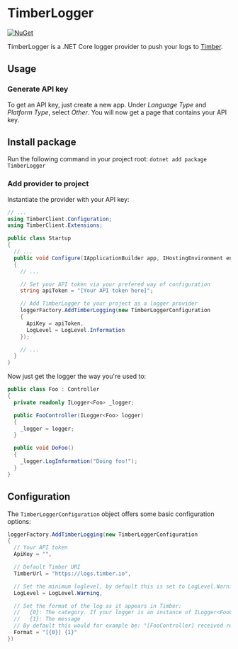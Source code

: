 # TimberLogger
[![NuGet](https://img.shields.io/nuget/v/TimberLogger.svg)](https://www.nuget.org/packages/TimberLogger/)

TimberLogger is a .NET Core logger provider to push your logs to [Timber](https://timber.io).

## Usage
### Generate API key
To get an API key, just create a new app. Under *Language Type* and *Platform Type*, select _Other_. You will now get a page that contains your API key.

## Install package
Run the following command in your project root: `dotnet add package TimberLogger`

### Add provider to project
Instantiate the provider with your API key:

```csharp
// ...
using TimberClient.Configuration;
using TimberClient.Extensions;

public class Startup
{
  // ...
  public void Configure(IApplicationBuilder app, IHostingEnvironment env, ILoggerFactory loggerFactory)
  {
    // ...

    // Set your API token via your prefered way of configuration
    string apiToken = "[Your API token here]";

    // Add TimberLogger to your project as a logger provider
    loggerFactory.AddTimberLogging(new TimberLoggerConfiguration
    {
      ApiKey = apiToken,
      LogLevel = LogLevel.Information
    });

    // ...
  }
}
```

Now just get the logger the way you're used to:

```csharp
public class Foo : Controller
{
  private readonly ILogger<Foo> _logger;

  public FooController(ILogger<Foo> logger)
  {
    _logger = logger;
  }

  public void DoFoo()
  {
    _logger.LogInformation("Doing foo!");
  }
}
```

## Configuration
The `TimberLoggerConfiguration` object offers some basic configuration options:

```csharp
loggerFactory.AddTimberLogging(new TimberLoggerConfiguration
{
  // Your API token
  ApiKey = "", 

  // Default Timber URI
  TimberUrl = "https://logs.timber.io", 

  // Set the minimum loglevel, by default this is set to LogLevel.Warning
  LogLevel = LogLevel.Warning,

  // Set the format of the log as it appears in Timber:
  //   {0}: The category. If your logger is an instance of ILogger<FooController>, the category appears as 'FooController'
  //   {1}: The message
  // By default this would for example be: "[FooController] received request"
  Format = "[{0}] {1}"
})
```